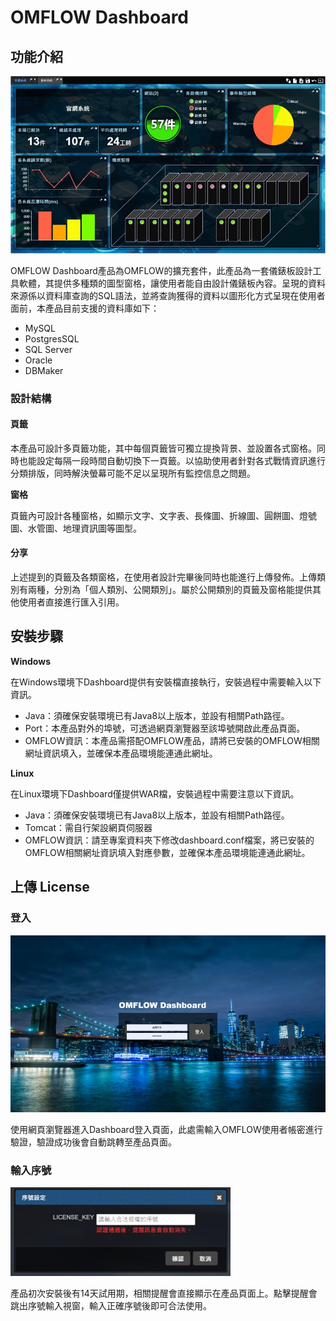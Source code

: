 # OMFLOW Dashboard

## 功能介紹

![](../.gitbook/assets/Dashboard3.jpg)

OMFLOW Dashboard產品為OMFLOW的擴充套件，此產品為一套儀錶板設計工具軟體，其提供多種類的圖型窗格，讓使用者能自由設計儀錶板內容。呈現的資料來源係以資料庫查詢的SQL語法，並將查詢獲得的資料以圖形化方式呈現在使用者面前，本產品目前支援的資料庫如下：

* MySQL
* PostgresSQL
* SQL Server
* Oracle
* DBMaker

### 設計結構

#### **頁籤**

本產品可設計多頁籤功能，其中每個頁籤皆可獨立提換背景、並設置各式窗格。同時也能設定每隔一段時間自動切換下一頁籤。以協助使用者針對各式戰情資訊進行分類排版，同時解決螢幕可能不足以呈現所有監控信息之問題。

**窗格**

頁籤內可設計各種窗格，如顯示文字、文字表、長條圖、折線圖、圓餅圖、燈號圖、水管圖、地理資訊圖等圖型。

#### **分享**

上述提到的頁籤及各類窗格，在使用者設計完畢後同時也能進行上傳發佈。上傳類別有兩種，分別為「個人類別、公開類別」。屬於公開類別的頁籤及窗格能提供其他使用者直接進行匯入引用。

## 安裝步驟

**Windows**

在Windows環境下Dashboard提供有安裝檔直接執行，安裝過程中需要輸入以下資訊。

* Java：須確保安裝環境已有Java8以上版本，並設有相關Path路徑。
* Port：本產品對外的埠號，可透過網頁瀏覽器至該埠號開啟此產品頁面。
* OMFLOW資訊：本產品需搭配OMFLOW產品，請將已安裝的OMFLOW相關網址資訊填入，並確保本產品環境能連通此網址。

**Linux**

在Linux環境下Dashboard僅提供WAR檔，安裝過程中需要注意以下資訊。

* Java：須確保安裝環境已有Java8以上版本，並設有相關Path路徑。
* Tomcat：需自行架設網頁伺服器
* OMFLOW資訊：請至專案資料夾下修改dashboard.conf檔案，將已安裝的OMFLOW相關網址資訊填入對應參數，並確保本產品環境能連通此網址。

## 上傳 License

### **登入**

![](../.gitbook/assets/Dashboard.jpg)

使用網頁瀏覽器進入Dashboard登入頁面，此處需輸入OMFLOW使用者帳密進行驗證，驗證成功後會自動跳轉至產品頁面。

### **輸入序號**

![](../.gitbook/assets/Dashboard2.jpg)

產品初次安裝後有14天試用期，相關提醒會直接顯示在產品頁面上。點擊提醒會跳出序號輸入視窗，輸入正確序號後即可合法使用。
